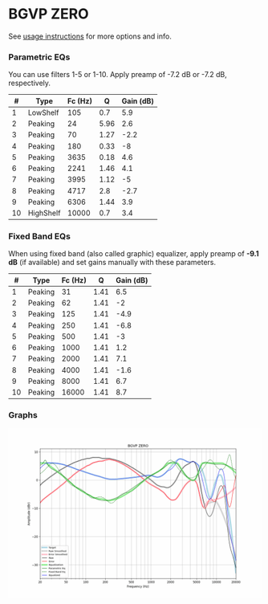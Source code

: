 # BGVP ZERO
See [usage instructions](https://github.com/jaakkopasanen/AutoEq#usage) for more options and info.

### Parametric EQs
You can use filters 1-5 or 1-10. Apply preamp of -7.2 dB or -7.2 dB, respectively.

|   # | Type      |   Fc (Hz) |    Q |   Gain (dB) |
|-----|-----------|-----------|------|-------------|
|   1 | LowShelf  |       105 | 0.7  |         5.9 |
|   2 | Peaking   |        24 | 5.96 |         2.6 |
|   3 | Peaking   |        70 | 1.27 |        -2.2 |
|   4 | Peaking   |       180 | 0.33 |        -8   |
|   5 | Peaking   |      3635 | 0.18 |         4.6 |
|   6 | Peaking   |      2241 | 1.46 |         4.1 |
|   7 | Peaking   |      3995 | 1.12 |        -5   |
|   8 | Peaking   |      4717 | 2.8  |        -2.7 |
|   9 | Peaking   |      6306 | 1.44 |         3.9 |
|  10 | HighShelf |     10000 | 0.7  |         3.4 |

### Fixed Band EQs
When using fixed band (also called graphic) equalizer, apply preamp of **-9.1 dB** (if available) and set gains manually with these parameters.

|   # | Type    |   Fc (Hz) |    Q |   Gain (dB) |
|-----|---------|-----------|------|-------------|
|   1 | Peaking |        31 | 1.41 |         6.5 |
|   2 | Peaking |        62 | 1.41 |        -2   |
|   3 | Peaking |       125 | 1.41 |        -4.9 |
|   4 | Peaking |       250 | 1.41 |        -6.8 |
|   5 | Peaking |       500 | 1.41 |        -3   |
|   6 | Peaking |      1000 | 1.41 |         1.2 |
|   7 | Peaking |      2000 | 1.41 |         7.1 |
|   8 | Peaking |      4000 | 1.41 |        -1.6 |
|   9 | Peaking |      8000 | 1.41 |         6.7 |
|  10 | Peaking |     16000 | 1.41 |         8.7 |

### Graphs
![](./BGVP%20ZERO.png)
